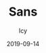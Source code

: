 ---
title: Sans
author: 
  - Icy
description: Just a fun little idea for Box Critters amidst all the crazy stuff going on revolving Sans & Undertale
date: 2019-09-14
code: eyJ2ZXJzaW9uIjoiMiIsIm5hbWUiOiJTYW5zIiwiYXV0aG9yIjoiSWN5IiwiZGVzY3JpcHRpb24iOiJKdXN0IGEgZnVuIGxpdHRsZSBpZGVhIGZvciBCb3ggQ3JpdHRlcnMgYW1pZHN0IGFsbCB0aGUgY3Jhenkgc3R1ZmYgZ29pbmcgb24gcmV2b2x2aW5nIFNhbnMgJiBVbmRlcnRhbGUiLCJoYW1zdGVyIjoiaHR0cDovL3d3dy5iYWNrZ3JvdW5kcy5ib3hjcml0dGVyc2xpdmUuY29tL3NhbnNfc3ByaXRlLnBuZyIsImRhdGUiOjE1Njk5NzE1NDI3MDEsInBhY2tWZXJzaW9uIjoiMC4xIn0=
video: https://www.youtube.com/embed/cVG6Sxfq3Qg
featured: false
buttons:
  - name: Install
    href: https://raw.githubusercontent.com/boxcritters/boxcrittersmods.ga/master/tp/IcySans.bctp.json
---